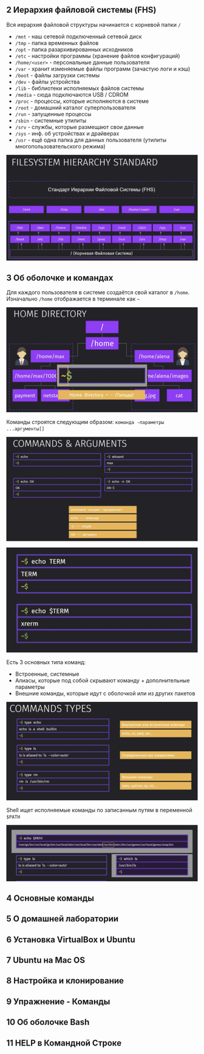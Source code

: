 

## 2 Иерархия файловой системы (FHS)

Вся иерархия файловой структуры начинается с корневой папки `/`

- `/mnt` - наш сетевой подключенный сетевой диск 
- `/tmp` - папка временных файлов
- `/opt` - папка разархивированных исходников
- `/etc` - настройки программы (хранение файлов конфигураций)
- `/home/<user>` - персональные данные пользователя
- `/var` - хранит изменяемые файлы программ (зачастую логи и кэш)
- `/boot` - файлы загрузки системы
- `/dev` - файлы устройства
- `/lib` - библиотеки исполняемых файлов системы
- `/media` - сюда подключаются USB / CDROM
- `/proc` - процессы, которые исполняются в системе
- `/root` - домашний каталог суперпользователя
- `/run` - запущенные процессы
- `/sbin` - системные утилиты
- `/srv` - службы, которые размещают свои данные
- `/sys` - инф. об устройствах и драйверах
- `/usr` - ещё одна папка для данных пользователя (утилиты многопользовательского режима)

![](_png/Pasted%20image%2020240613193158.png)

## 3 Об оболочке и командах 

Для каждого пользователя в системе создаётся свой каталог в `/home`. Изначально `/home` отображается в терминале как `~`

![](_png/Pasted%20image%2020240613193924.png)

Команды строятся следующим образом: `команда -параметры ...аргументы[]`

![](_png/Pasted%20image%2020240613194151.png)

![](_png/Pasted%20image%2020240613194252.png)

Есть 3 основных типа команд:
- Встроенные, системные
- Алиасы, которые под собой скрывают команду + дополнительные параметры
- Внешние команды, которые идут с оболочкой или из других пакетов

![](_png/Pasted%20image%2020240613194533.png)

Shell ищет исполняемые команды по записанным путям в переменной `$PATH` 

![](_png/Pasted%20image%2020240613194848.png)

## 4 Основные команды 











## 5 О домашней лаборатории 











## 6 Установка VirtualBox и Ubuntu 











## 7 Ubuntu на Mac OS 











## 8 Настройка и клонирование 











## 9 Упражнение - Команды 











## 10 Об оболочке Bash 











## 11 HELP в Командной Строке 